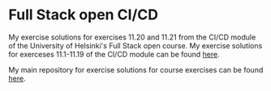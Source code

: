 # Full Stack open CI/CD

My exercise solutions for exercises 11.20 and 11.21 from the CI/CD module of the University of Helsinki's Full Stack open course. My exercise solutions for exerceses 11.1-11.19 of the CI/CD module can be found [here](https://github.com/jarvensivu/full-stack-open-pokedex).

My main repository for exercise solutions for course exercises can be found [here](https://github.com/jarvensivu/full-stack-open).
